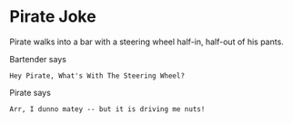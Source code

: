 # Pirate Joke

Pirate walks into a bar with a steering wheel half-in, half-out of his pants.


Bartender says

    Hey Pirate, What's With The Steering Wheel?


Pirate says

    Arr, I dunno matey -- but it is driving me nuts!
